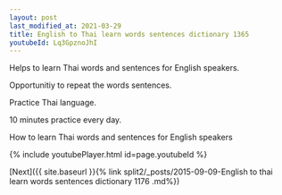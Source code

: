 ```yaml
---
layout: post
last_modified_at: 2021-03-29
title: English to Thai learn words sentences dictionary 1365 
youtubeId: Lq3GpznoJhI
---
```

 
 
Helps to learn Thai words and sentences for English speakers.

Opportunitiy to repeat the words sentences. 

Practice Thai language. 
 
10 minutes practice every day. 
 
How to learn Thai words and sentences for English speakers 
 
{% include youtubePlayer.html id=page.youtubeId %}
 
 
[Next]({{ site.baseurl }}{% link  split2/_posts/2015-09-09-English to thai learn words sentences dictionary 1176 .md%})
 
